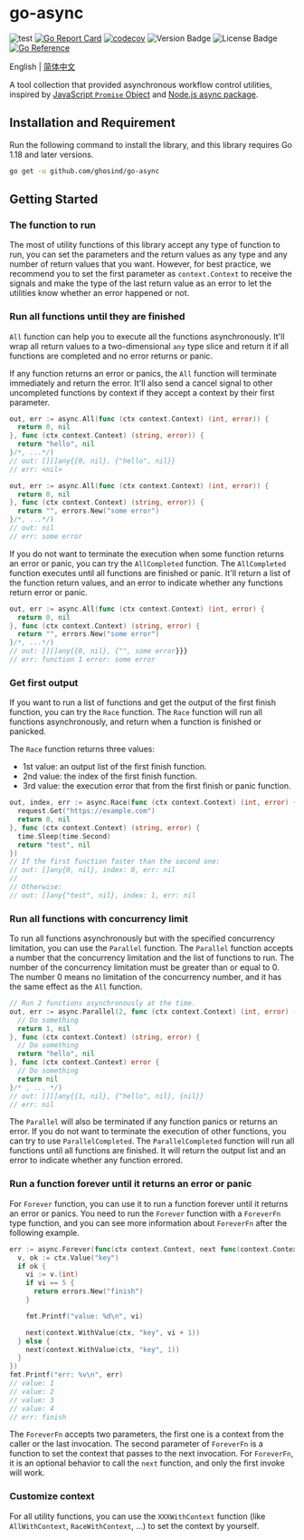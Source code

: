 # go-async

![test](https://github.com/ghosind/go-async/workflows/test/badge.svg)
[![Go Report Card](https://goreportcard.com/badge/github.com/ghosind/go-async)](https://goreportcard.com/report/github.com/ghosind/go-async)
[![codecov](https://codecov.io/gh/ghosind/go-async/branch/main/graph/badge.svg)](https://codecov.io/gh/ghosind/go-async)
![Version Badge](https://img.shields.io/github/v/release/ghosind/go-async)
![License Badge](https://img.shields.io/github/license/ghosind/go-async)
[![Go Reference](https://pkg.go.dev/badge/github.com/ghosind/go-async.svg)](https://pkg.go.dev/github.com/ghosind/go-async)

English | [简体中文](./README-CN.md)

A tool collection that provided asynchronous workflow control utilities, inspired by [JavaScript `Promise` Object](https://developer.mozilla.org/en-US/docs/Web/JavaScript/Reference/Global_Objects/Promise) and [Node.js async package](https://caolan.github.io/async/v3/).

## Installation and Requirement

Run the following command to install the library, and this library requires Go 1.18 and later versions.

```sh
go get -u github.com/ghosind/go-async
```

## Getting Started

### The function to run

The most of utility functions of this library accept any type of function to run, you can set the parameters and the return values as any type and any number of return values that you want. However, for best practice, we recommend you to set the first parameter as `context.Context` to receive the signals and make the type of the last return value as an error to let the utilities know whether an error happened or not.

### Run all functions until they are finished

`All` function can help you to execute all the functions asynchronously. It'll wrap all return values to a two-dimensional `any` type slice and return it if all functions are completed and no error returns or panic.

If any function returns an error or panics, the `All` function will terminate immediately and return the error. It'll also send a cancel signal to other uncompleted functions by context if they accept a context by their first parameter.

```go
out, err := async.All(func (ctx context.Context) (int, error)) {
  return 0, nil
}, func (ctx context.Context) (string, error)) {
  return "hello", nil
}/*, ...*/)
// out: [][]any{{0, nil}, {"hello", nil}}
// err: <nil>

out, err := async.All(func (ctx context.Context) (int, error)) {
  return 0, nil
}, func (ctx context.Context) (string, error)) {
  return "", errors.New("some error")
}/*, ...*/)
// out: nil
// err: some error
```

If you do not want to terminate the execution when some function returns an error or panic, you can try the `AllCompleted` function. The `AllCompleted` function executes until all functions are finished or panic. It'll return a list of the function return values, and an error to indicate whether any functions return error or panic.

```go
out, err := async.All(func (ctx context.Context) (int, error) {
  return 0, nil
}, func (ctx context.Context) (string, error) {
  return "", errors.New("some error")
}/*, ...*/)
// out: [][]any{{0, nil}, {"", some error}}}
// err: function 1 error: some error
```

### Get first output

If you want to run a list of functions and get the output of the first finish function, you can try the `Race` function. The `Race` function will run all functions asynchronously, and return when a function is finished or panicked.

The `Race` function returns three values:

- 1st value: an output list of the first finish function.
- 2nd value: the index of the first finish function.
- 3rd value: the execution error that from the first finish or panic function.

```go
out, index, err := async.Race(func (ctx context.Context) (int, error) {
  request.Get("https://example.com")
  return 0, nil
}, func (ctx context.Context) (string, error) {
  time.Sleep(time.Second)
  return "test", nil
})
// If the first function faster than the second one:
// out: []any{0, nil}, index: 0, err: nil
//
// Otherwise:
// out: []any{"test", nil}, index: 1, err: nil
```

### Run all functions with concurrency limit

To run all functions asynchronously but with the specified concurrency limitation, you can use the `Parallel` function. The `Parallel` function accepts a number that the concurrency limitation and the list of functions to run. The number of the concurrency limitation must be greater than or equal to 0. The number 0 means no limitation of the concurrency number, and it has the same effect as the `All` function.

```go
// Run 2 functions asynchronously at the time.
out, err := async.Parallel(2, func (ctx context.Context) (int, error) {
  // Do something
  return 1, nil
}, func (ctx context.Context) (string, error) {
  // Do something
  return "hello", nil
}, func (ctx context.Context) error {
  // Do something
  return nil
}/* , ... */)
// out: [][]any{{1, nil}, {"hello", nil}, {nil}}
// err: nil
```

The `Parallel` will also be terminated if any function panics or returns an error. If you do not want to terminate the execution of other functions, you can try to use `ParallelCompleted`. The `ParallelCompleted` function will run all functions until all functions are finished. It will return the output list and an error to indicate whether any function errored.

### Run a function forever until it returns an error or panic

For `Forever` function, you can use it to run a function forever until it returns an error or panics. You need to run the `Forever` function with a `ForeverFn` type function, and you can see more information about `ForeverFn` after the following example.

```go
err := async.Forever(func(ctx context.Context, next func(context.Context)) error {
  v, ok := ctx.Value("key")
  if ok {
    vi := v.(int)
    if vi == 5 {
      return errors.New("finish")
    }

    fmt.Printf("value: %d\n", vi)

    next(context.WithValue(ctx, "key", vi + 1))
  } else {
    next(context.WithValue(ctx, "key", 1))
  }
})
fmt.Printf("err: %v\n", err)
// value: 1
// value: 2
// value: 3
// value: 4
// err: finish
```

The `ForeverFn` accepts two parameters, the first one is a context from the caller or the last invocation. The second parameter of `ForeverFn` is a function to set the context that passes to the next invocation. For `ForeverFn`, it is an optional behavior to call the `next` function, and only the first invoke will work.

### Customize context

For all utility functions, you can use the `XXXWithContext` function (like `AllWithContext`, `RaceWithContext`, ...) to set the context by yourself.
